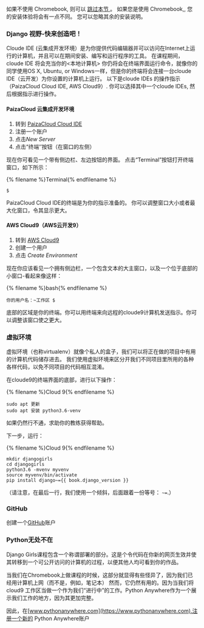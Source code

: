 如果不使用 Chromebook, 则可以 [ 跳过本节 ](http://tutorial.djangogirls.org/en/installation/#install-python)。 如果您是使用 Chromebook,, 您的安装体验将会有一点不同。 您可以忽略其余的安装说明。

### Django 视野-快来创造吧！

Cloude IDE (云集成开发环境）是为你提供代码编辑器并可以访问在Internet上运行的计算机，并且可以在期间安装、编写和运行程序的工具。 在课程期间，cloude IDE 将会充当你的<本地计算机> 你仍将会在终端界面运行命令，就像你的同学使用OS X, Ubuntu, or Windows一样，但是你的终端将会连接一台cloude IDE（云开发）为你设置的计算机上运行。 以下是cloude IDEs 的操作指示（PaizaCloud Cloud IDE, AWS Cloud9）. 你可以选择其中一个cloude IDEs, 然后根据指示进行操作。

#### PaizaCloud 云集成开发环境

1. 转到 [PaizaCloud Cloud IDE](https://paiza.cloud/)
2. 注册一个账户
3. 点击*New Server*
4. 点击“终端‘’按钮（在窗口的左侧）

现在你可看见一个带有侧边栏、左边按钮的界面。 点击“Terminal”按钮打开终端窗口，如下所示：

{% filename %}Terminal{% endfilename %}

    $
    

PaizaCloud Cloud IDE的终端是为你的指示准备的。 你可以调整窗口大小或者最大化窗口，令其显示更大。

#### AWS Cloud9（AWS云开发9）

1. 转到 [AWS Cloud9](https://aws.amazon.com/cloud9/)
2. 创建一个用户
3. 点击 *Create Environment*

现在你应该看见一个拥有侧边栏，一个包含文本的大主窗口，以及一个位于底部的小窗口-看起来像这样：

{% filename %}bash{% endfilename %}

    你的用户名：~工作区 $
    

底部的区域是你的终端。你可以用终端来向远程的cloude9计算机发送指示。你可以调整该窗口使之更大。

### 虚拟环境

虚拟环境（也称virtualenv）就像个私人的盒子，我们可以将正在做的项目中有用的计算机代码储存进去。 我们使用虚拟环境来区分开我们不同项目里所用的各种各样代码，以免不同项目的代码相互混淆。

在cloude9的终端界面的底部，进行以下操作：

{% filename %}Cloud 9{% endfilename %}

    sudo apt 更新
    sudo apt 安装 python3.6-venv
    

如果仍然行不通，求助你的教练获得帮助。

下一步，运行：

{% filename %}Cloud 9{% endfilename %}

    mkdir djangogirls
    cd djangogirls
    python3.6 -mvenv myvenv
    source myvenv/bin/activate
    pip install django~={{ book.django_version }}
    

（请注意，在最后一行，我们使用一个倾斜，后面跟着一份等号： `~=`.）

### GitHub

创建一个[GitHub](https://github.com)账户

### Python无处不在

Django Girls课程包含一个称谓部署的部分。这是个令代码在你新的网页生效并使其转移到一个可公开访问的计算机的过程，以便其他人均可看到你的作品。

当我们在Chromebook上做课程的时候，这部分就显得有些怪异了，因为我们已经用计算机上网（而不是，例如，笔记本） 然而，它仍然有用的。因为当我们将cloud9 工作区当做一个作为我们“进行中”的工作。Python Anywhere作为一个展示我们工作的地方，因为其更加完整。

因此，在[www.pythonanywhere.com](https://www.pythonanywhere.com).注册一个新的 Python Anywhere账户